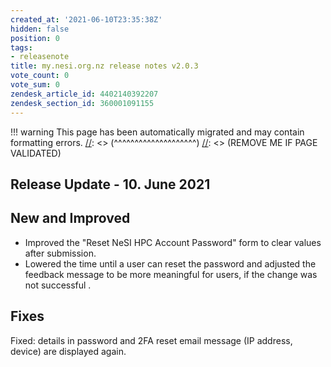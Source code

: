 ```yaml
---
created_at: '2021-06-10T23:35:38Z'
hidden: false
position: 0
tags:
- releasenote
title: my.nesi.org.nz release notes v2.0.3
vote_count: 0
vote_sum: 0
zendesk_article_id: 4402140392207
zendesk_section_id: 360001091155
---
```




[//]: <> (REMOVE ME IF PAGE VALIDATED)
[//]: <> (vvvvvvvvvvvvvvvvvvvv)
!!! warning
    This page has been automatically migrated and may contain formatting errors.
[//]: <> (^^^^^^^^^^^^^^^^^^^^)
[//]: <> (REMOVE ME IF PAGE VALIDATED)

## Release Update - 10. June 2021

## New and Improved

-   Improved the "Reset NeSI HPC Account Password" form to clear values
after submission.
-   Lowered the time until a user can reset the password and adjusted
the feedback message to be more meaningful for users, if the change
was not successful .

## Fixes

Fixed: details in password and 2FA reset email message (IP address,
device) are displayed again.


